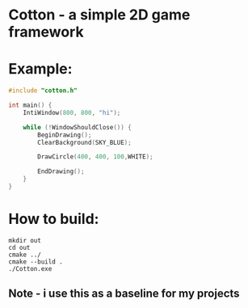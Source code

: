 # Cotton - a simple 2D game framework

# Example:
```cpp 
#include "cotton.h"

int main() {
    IntiWindow(800, 800, "hi");

    while (!WindowShouldClose()) {
        BeginDrawing();
        ClearBackground(SKY_BLUE);

        DrawCircle(400, 400, 100,WHITE);

        EndDrawing();
    }
}
```
# How to build:
    mkdir out
    cd out 
    cmake ../
    cmake --build .
    ./Cotton.exe
## Note - i use this as a baseline for my projects
